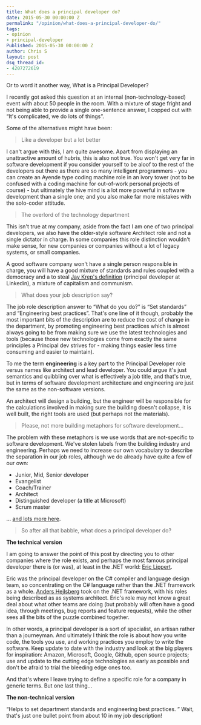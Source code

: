```yaml
---
title: What does a principal developer do?
date: 2015-05-30 00:00:00 Z
permalink: "/opinion/what-does-a-principal-developer-do/"
tags:
- opinion
- principal-developer
Published: 2015-05-30 00:00:00 Z
author: Chris S
layout: post
dsq_thread_id:
- 4207272619
---
```


Or to word it another way, What is a Principal Developer?

I recently got asked this question at an internal (non-technology-based) event with about 50 people in the room. With a mixture of stage fright and not being able to provide a single one-sentence answer, I copped out with &#8220;It's complicated, we do lots of things&#8221;.

Some of the alternatives might have been:

> Like a developer but a lot better

I can't argue with this, I am quite awesome. Apart from displaying an unattractive amount of hubris, this is also not true. You won't get very far in software development if you consider yourself to be aloof to the rest of the developers out there as there are so many intelligent programmers - you can create an Ayende type coding machine role in an ivory tower (not to be confused with a coding machine for out-of-work personal projects of course) - but ultimately the hive mind is a lot more powerful in software development than a single one; and you also make far more mistakes with the solo-coder attitude.

<!--more-->

> The overlord of the technology department

This isn't true at my company, aside from the fact I am one of two principal developers, we also have the older-style software Architect role and not a single dictator in charge. In some companies this role distinction wouldn't make sense, for new companies or companies without a lot of legacy systems, or small companies.

A good software company won't have a single person responsible in charge, you will have a good mixture of standards and rules coupled with a democracy and a to steal <a href="http://www.infoq.com/presentations/linkedin-architecture-stack" target="_blank">Jay Krep's definition</a> (principal developer at Linkedin), a mixture of capitalism and communism.

> What does your job description say?

The job role description answer to &#8220;What do you do?&#8221; is &#8220;Set standards&#8221; and &#8220;Engineering best practices&#8221;. That's one line of it though, probably the most important bits of the description are to reduce the cost of change in the department, by promoting engineering best practices which is almost always going to be from making sure we use the latest technologies and tools (because those new technologies come from exactly the same principles a Principal dev strives for - making things easier less time consuming and easier to maintain).

To me the term **engineering** is a key part to the Principal Developer role versus names like architect and lead developer. You could argue it's just semantics and quibbling over what is effectively a job title, and that's true, but in terms of software development architecture and engineering are just the same as the non-software versions.

An architect will design a building, but the engineer will be responsible for the calculations involved in making sure the building doesn't collapse, it is well built, the right tools are used (but perhaps not the materials).

> Please, not more building metaphors for software development&#8230;

The problem with these metaphors is we use words that are not-specific to software development. We've stolen labels from the building industry and engineering. Perhaps we need to increase our own vocabulary to describe the separation in our job roles, although we do already have quite a few of our own:

  * Junior, Mid, Senior developer
  * Evangelist
  * Coach/Trainer
  * Architect
  * Distinguished developer (a title at Microsoft)
  * Scrum master

&#8230; <a href="http://programmers.stackexchange.com/questions/117179/what-is-the-job-title-hierarchy-amongst-software-engineers" target="_blank">and lots more here</a>.

> So after all that babble, what does a principal developer do?

**The technical version**

I am going to answer the point of this post by directing you to other companies where the role exists, and perhaps the most famous principal developer there is (or was), at least in the .NET world: <a href="http://ericlippert.com/2015/05/27/ask-me-anything/" target="_blank">Eric Lippert</a>.

Eric was the principal developer on the C# compiler and language design team, so concentrating on the C# language rather than the .NET framework as a whole. <a href="http://en.wikipedia.org/wiki/Anders_Hejlsberg" target="_blank">Anders Hejlsberg</a> took on the .NET framework, with his roles being described as as systems architect. Eric's role may not know a great deal about what other teams are doing (but probably will often have a good idea, through meetings, bug reports and feature requests), while the other sees all the bits of the puzzle combined together.

In other words, a principal developer is a sort of specialist, an artisan rather than a journeyman. And ultimately I think the role is about how you write code, the tools you use, and working practices you employ to write the software. Keep update to date with the industry and look at the big players for inspiration: Amazon, Microsoft, Google, Github, open source projects; use and update to the cutting edge technologies as early as possible and don't be afraid to trial the bleeding edge ones too.

And that's where I leave trying to define a specific role for a company in generic terms. But one last thing&#8230;

**The non-technical version**

&#8220;Helps to set department standards and engineering best practices. &#8221; Wait, that's just one bullet point from about 10 in my job description!